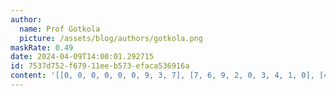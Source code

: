 ```yaml
---
author:
  name: Prof Gotkola
  picture: /assets/blog/authors/gotkola.png
maskRate: 0.49
date: 2024-04-09T14:00:01.292715
id: 7537d752-f679-11ee-b573-efaca536916a
content: '[[0, 0, 0, 0, 0, 0, 9, 3, 7], [7, 6, 9, 2, 0, 3, 4, 1, 0], [4, 0, 0, 0, 7, 8, 0, 0, 6], [0, 3, 4, 7, 0, 0, 0, 0, 5], [0, 0, 0, 0, 0, 0, 1, 6, 0], [1, 0, 0, 0, 0, 5, 7, 4, 0], [0, 7, 6, 8, 2, 1, 3, 5, 4], [0, 2, 0, 4, 3, 0, 6, 9, 0], [3, 4, 0, 0, 9, 6, 0, 0, 2]]'
---
```

